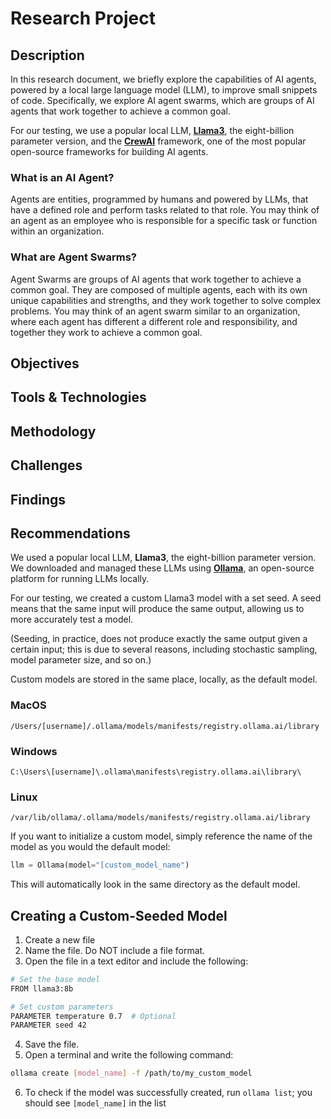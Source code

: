 # Research Project

## Description
In this research document, we briefly explore the capabilities of AI agents, powered by a local large language model (LLM), to improve small snippets of code. Specifically, we explore AI agent swarms, which are groups of AI agents that work together to achieve a common goal.

For our testing, we use a popular local LLM, [**Llama3**](https://github.com/meta-llama/llama3), the eight-billion parameter version, and the [**CrewAI**](https://www.crewai.com) framework, one of the most popular open-source frameworks for building AI agents.

### What is an AI Agent?
Agents are entities, programmed by humans and powered by LLMs, that have a defined role and perform tasks related to that role. You may think of an agent as an employee who is responsible for a specific task or function within an organization.

### What are Agent Swarms?
Agent Swarms are groups of AI agents that work together to achieve a common goal. They are composed of multiple agents, each with its own unique capabilities and strengths, and they work together to solve complex problems. You may think of an agent swarm similar to an organization, where each agent has different a different role and responsibility, and together they work to achieve a common goal.

## Objectives

## Tools & Technologies

## Methodology

## Challenges

## Findings

## Recommendations






We used a popular local LLM, **Llama3**, the eight-billion parameter version. We downloaded and managed these LLMs using [**Ollama**](https://ollama.com), an open-source platform for running LLMs locally.

For our testing, we created a custom Llama3 model with a set seed. A seed means that the same input will produce the same output, allowing us to more accurately test a model.

(Seeding, in practice, does not produce exactly the same output given a certain input; this is due to several reasons, including stochastic sampling, model parameter size, and so on.)

Custom models are stored in the same place, locally, as the default model.

### MacOS

`/Users/[username]/.ollama/models/manifests/registry.ollama.ai/library`

### Windows

`C:\Users\[username]\.ollama\manifests\registry.ollama.ai\library\`

### Linux

`/var/lib/ollama/.ollama/models/manifests/registry.ollama.ai/library`

If you want to initialize a custom model, simply reference the name of the model as you would the default model:

```Python
llm = Ollama(model="[custom_model_name")
```

This will automatically look in the same directory as the default model.


## Creating a Custom-Seeded Model

1. Create a new file
2. Name the file. Do NOT include a file format.
3. Open the file in a text editor and include the following:

```bash
# Set the base model
FROM llama3:8b

# Set custom parameters
PARAMETER temperature 0.7  # Optional
PARAMETER seed 42
```

4. Save the file.
5. Open a terminal and write the following command:

```bash
ollama create [model_name] -f /path/to/my_custom_model
```

6. To check if the model was successfully created, run `ollama list`; you should see `[model_name]` in the list
